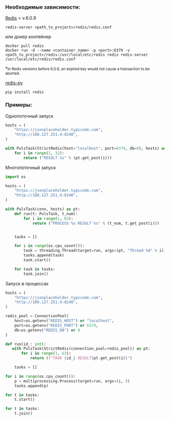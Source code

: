 ### Необходимые зависимости:
[Redis](https://redis.io/download/) > v.6.0.9 
```shell
redis-server <path_to_project>/redis/redis.conf
```

или докер контейнер

```shell
docker pull redis
docker run -d --name <container_name> -p <port>:6379 -v <path_to_project>/redis:/usr/local/etc/redis redis redis-server /usr/local/etc/redis/redis.conf
```

*<small>In Redis versions before 6.0.9, an expired key would not cause a transaction to be aborted.</small>

[redis-py](https://pypi.org/project/redis/)
```shell
pip install redis
```
### Примеры:
Однопоточный запуск
```python
hosts = (
    "https://jsonplaceholder.typicode.com",
    "http://188.127.251.4:8240",
)

with PulsTask(StrictRedis(host="localhost", port=6379, db=0), hosts) as pt:
    for i in range(1, 32):
        return ("RESULT %s" % (pt.get_post(i)))
```
Многопоточный запуск

```python
import os

hosts = (
    "https://jsonplaceholder.typicode.com",
    "http://188.127.251.4:8240",
)

with PulsTask(conn, hosts) as pt:
    def run(t: PulsTask, t_num):
        for i in range(1, 63):
            return ("PROCESS %s RESULT %s" % (t_num, t.get_post(i)))


    tasks = []

    for i in range(os.cpu_count()):
        task = threading.Thread(target=run, args=(pt, "Thread %d" % i))
        tasks.append(task)
        task.start()

    for task in tasks:
        task.join()

```
Запуск в процессах
```python
hosts = (
    "https://jsonplaceholder.typicode.com",
    "http://188.127.251.4:8240",
)

redis_pool = ConnectionPool(
    host=os.getenv("REDIS_HOST") or "localhost",
    port=os.getenv("REDIS_PORT") or 6379,
    db=os.getenv("REDIS_DB") or 0
)

def run(id_: int):
   with PulsTask(StrictRedis(connection_pool=redis_pool)) as pt:
       for i in range(1, 63):
           return (f"TASK {id_} RESULT{pt.get_post(i)}")

    tasks = []

for i in range(os.cpu_count()):
    p = multiprocessing.Process(target=run, args=(i, ))
    tasks.append(p)

for t in tasks:
    t.start()

for t in tasks:
    t.join()
```
